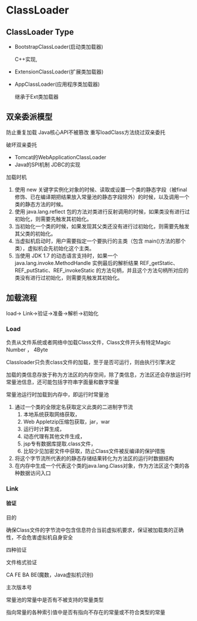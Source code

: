 # ClassLoader



## ClassLoader Type

- BootstrapClassLoader(启动类加载器)

  C++实现,

- ExtensionClassLoader(扩展类加载器) 

- AppClassLoader(应用程序类加载器)

  继承于Ext类加载器

  

## 双亲委派模型 

防止重复加载 Java核心API不被篡改 
重写loadClass方法绕过双亲委托

破坏双亲委托

- Tomcat的WebApplicationClassLoader
- Java的SPI机制 JDBC的实现



加载时机

1. 使用 new 关键字实例化对象的时候、读取或设置一个类的静态字段（被final修饰、已在编译期把结果放入常量池的静态字段除外）的时候，以及调用一个类的静态方法的时候。
2. 使用 java.lang.reflect 包的方法对类进行反射调用的时候，如果类没有进行过初始化，则需要先触发其初始化。
3. 当初始化一个类的时候，如果发现其父类还没有进行过初始化，则需要先触发其父类的初始化。
4. 当虚拟机启动时，用户需要指定一个要执行的主类（包含 main()方法的那个类），虚拟机会先初始化这个主类。
5. 当使用 JDK 1.7 的动态语言支持时，如果一个 java.lang.invoke.MethodHandle 实例最后的解析结果 REF_getStatic、REF_putStatic、REF_invokeStatic 的方法句柄，并且这个方法句柄所对应的类没有进行过初始化，则需要先触发其初始化。





## 加载流程 

load->   Link->验证->准备->解析->初始化



### Load

负责从文件系统或者网络中加载Class文件，Class文件开头有特定Magic Number ， 4Byte

Classloader只负责class文件的加载，至于是否可运行，则由执行引擎决定

加载的类信息存放于称为方法区的内存空间，除了类信息，方法区还会存放运行时常量池信息，还可能包括字符串字面量和数字常量

常量池运行时加载到内存中，即运行时常量池

1. 通过一个类的全限定名获取定义此类的二进制字节流
   1. 本地系统获取网络获取，
   2. Web Appletzip压缩包获取，jar，war
   3. 运行时计算生成，
   4. 动态代理有其他文件生成，
   5. jsp专有数据库提取.class文件，
   6. 比较少见加密文件中获取，防止Class文件被反编译的保护措施
2. 将这个字节流所代表的的静态存储结果转化为方法区的运行时数据结构
3. 在内存中生成一个代表这个类的java.lang.Class对象，作为方法区这个类的各种数据访问入口



### Link

#### 验证

目的

确保Class文件的字节流中包含信息符合当前虚拟机要求，保证被加载类的正确性，不会危害虚拟机自身安全

四种验证

文件格式验证

CA FE BA BE(魔数，Java虚拟机识别)

主次版本号

常量池的常量中是否有不被支持的常量类型

指向常量的各种索引值中是否有指向不存在的常量或不符合类型的常量